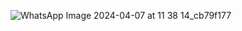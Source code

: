 ![WhatsApp Image 2024-04-07 at 11 38 14_cb79f177](https://github.com/AnkitPorwal04/LeetCode/assets/96345105/ae4753f6-efe7-4dcf-a3f8-cdbbed7a1102)
